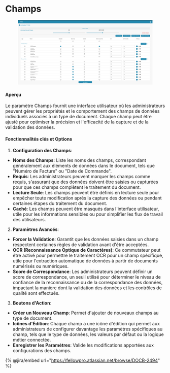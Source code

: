 # Champs

<figure><img src="../../../../.gitbook/assets/Bildschirmfoto 2024-05-08 um 09.02.31.png" alt=""><figcaption></figcaption></figure>

#### Aperçu

Le paramètre Champs fournit une interface utilisateur où les administrateurs peuvent gérer les propriétés et le comportement des champs de données individuels associés à un type de document. Chaque champ peut être ajusté pour optimiser la précision et l'efficacité de la capture et de la validation des données.

#### Fonctionnalités clés et Options

1. **Configuration des Champs**:
* **Noms des Champs**: Liste les noms des champs, correspondant généralement aux éléments de données dans le document, tels que "Numéro de Facture" ou "Date de Commande".
* **Requis**: Les administrateurs peuvent marquer les champs comme requis, s'assurant que des données doivent être saisies ou capturées pour que ces champs complètent le traitement du document.
* **Lecture Seule**: Les champs peuvent être définis en lecture seule pour empêcher toute modification après la capture des données ou pendant certaines étapes du traitement du document.
* **Caché**: Les champs peuvent être masqués dans l'interface utilisateur, utile pour les informations sensibles ou pour simplifier les flux de travail des utilisateurs.
2. **Paramètres Avancés**:
* **Forcer la Validation**: Garantit que les données saisies dans un champ respectent certaines règles de validation avant d'être acceptées.
* **OCR (Reconnaissance Optique de Caractères)**: Ce commutateur peut être activé pour permettre le traitement OCR pour un champ spécifique, utile pour l'extraction automatique de données à partir de documents numérisés ou numériques.
* **Score de Correspondance**: Les administrateurs peuvent définir un score de correspondance, un seuil utilisé pour déterminer le niveau de confiance de la reconnaissance ou de la correspondance des données, impactant la manière dont la validation des données et les contrôles de qualité sont effectués.
3. **Boutons d'Action**:
* **Créer un Nouveau Champ**: Permet d'ajouter de nouveaux champs au type de document.
* **Icônes d'Édition**: Chaque champ a une icône d'édition qui permet aux administrateurs de configurer davantage les paramètres spécifiques au champ, tels que le type de données, les valeurs par défaut ou la logique métier connectée.
* **Enregistrer les Paramètres**: Valide les modifications apportées aux configurations des champs.

{% @jira/embed url="https://fellowpro.atlassian.net/browse/DOCB-2494" %}

